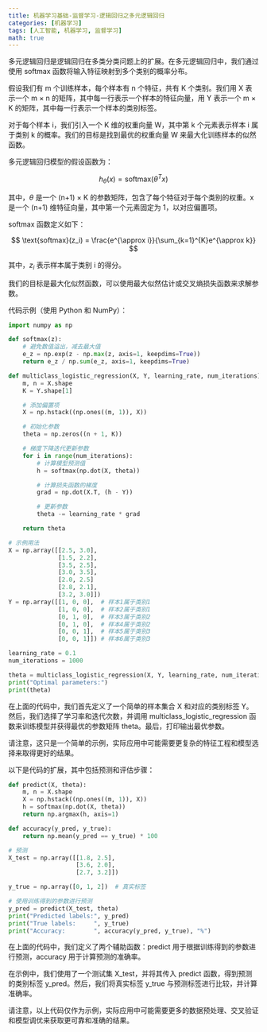 ```yaml
---
title: 机器学习基础-监督学习-逻辑回归之多元逻辑回归
categories: [机器学习]
tags: [人工智能, 机器学习, 监督学习]
math: true
---
```


多元逻辑回归是逻辑回归在多类分类问题上的扩展。在多元逻辑回归中，我们通过使用 softmax 函数将输入特征映射到多个类别的概率分布。

假设我们有 m 个训练样本，每个样本有 n 个特征，共有 K 个类别。我们用 X 表示一个 m × n 的矩阵，其中每一行表示一个样本的特征向量，用 Y 表示一个 m × K 的矩阵，其中每一行表示一个样本的类别标签。

对于每个样本 i，我们引入一个 K 维的权重向量 W，其中第 k 个元素表示样本 i 属于类别 k 的概率。我们的目标是找到最优的权重向量 W 来最大化训练样本的似然函数。

多元逻辑回归模型的假设函数为：

$$
h_\theta(x) = \text{softmax}(\theta^Tx)
$$

其中，$\theta$ 是一个 (n+1) × K 的参数矩阵，包含了每个特征对于每个类别的权重。x 是一个 (n+1) 维特征向量，其中第一个元素固定为 1，以对应偏置项。

softmax 函数定义如下：

$$
\text{softmax}(z_i) = \frac{e^{\approx i}}{\sum_{k=1}^{K}e^{\approx k}}
$$

其中，$z_{i}$ 表示样本属于类别 i 的得分。

我们的目标是最大化似然函数，可以使用最大似然估计或交叉熵损失函数来求解参数。

代码示例（使用 Python 和 NumPy）：

```python
import numpy as np

def softmax(z):
    # 避免数值溢出，减去最大值
    e_z = np.exp(z - np.max(z, axis=1, keepdims=True))
    return e_z / np.sum(e_z, axis=1, keepdims=True)

def multiclass_logistic_regression(X, Y, learning_rate, num_iterations):
    m, n = X.shape
    K = Y.shape[1]

    # 添加偏置项
    X = np.hstack((np.ones((m, 1)), X))

    # 初始化参数
    theta = np.zeros((n + 1, K))

    # 梯度下降迭代更新参数
    for i in range(num_iterations):
        # 计算模型预测值
        h = softmax(np.dot(X, theta))

        # 计算损失函数的梯度
        grad = np.dot(X.T, (h - Y))

        # 更新参数
        theta -= learning_rate * grad

    return theta

# 示例用法
X = np.array([[2.5, 3.0],
              [1.5, 2.2],
              [3.5, 2.5],
              [3.0, 3.5],
              [2.0, 2.5]
              [2.8, 2.1],
              [3.2, 3.0]])
Y = np.array([[1, 0, 0],  # 样本1属于类别1
              [1, 0, 0],  # 样本2属于类别1
              [0, 1, 0],  # 样本3属于类别2
              [0, 1, 0],  # 样本4属于类别2
              [0, 0, 1],  # 样本5属于类别3
              [0, 0, 1]]) # 样本6属于类别3

learning_rate = 0.1
num_iterations = 1000

theta = multiclass_logistic_regression(X, Y, learning_rate, num_iterations)
print("Optimal parameters:")
print(theta)
```

在上面的代码中，我们首先定义了一个简单的样本集合 X 和对应的类别标签 Y。然后，我们选择了学习率和迭代次数，并调用 multiclass_logistic_regression 函数来训练模型并获得最优的参数矩阵 theta。最后，打印输出最优参数。

请注意，这只是一个简单的示例，实际应用中可能需要更复杂的特征工程和模型选择来取得更好的结果。

以下是代码的扩展，其中包括预测和评估步骤：

```python
def predict(X, theta):
    m, n = X.shape
    X = np.hstack((np.ones((m, 1)), X))
    h = softmax(np.dot(X, theta))
    return np.argmax(h, axis=1)

def accuracy(y_pred, y_true):
    return np.mean(y_pred == y_true) * 100

# 预测
X_test = np.array([[1.8, 2.5],
                   [3.6, 2.0],
                   [2.7, 3.2]])

y_true = np.array([0, 1, 2])  # 真实标签

# 使用训练得到的参数进行预测
y_pred = predict(X_test, theta)
print("Predicted labels:", y_pred)
print("True labels:     ", y_true)
print("Accuracy:        ", accuracy(y_pred, y_true), "%")
```

在上面的代码中，我们定义了两个辅助函数：predict 用于根据训练得到的参数进行预测，accuracy 用于计算预测的准确率。

在示例中，我们使用了一个测试集 X_test，并将其传入 predict 函数，得到预测的类别标签 y_pred。然后，我们将真实标签 y_true 与预测标签进行比较，并计算准确率。

请注意，以上代码仅作为示例，实际应用中可能需要更多的数据预处理、交叉验证和模型调优来获取更可靠和准确的结果。
